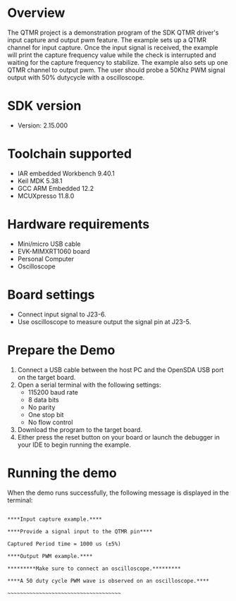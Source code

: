 Overview
========

The QTMR project is a demonstration program of the SDK QTMR driver's input capture and output pwm feature.
The example sets up a QTMR channel for input capture. Once the input signal is received, the example will print
the capture frequency value while the check is interrupted and waiting for the capture frequency to stabilize.
The example also sets up one QTMR channel to output pwm. The user should probe a 50Khz PWM signal output with
50% dutycycle with a oscilloscope. 

SDK version
===========
- Version: 2.15.000

Toolchain supported
===================
- IAR embedded Workbench  9.40.1
- Keil MDK  5.38.1
- GCC ARM Embedded  12.2
- MCUXpresso  11.8.0

Hardware requirements
=====================
- Mini/micro USB cable
- EVK-MIMXRT1060 board
- Personal Computer
- Oscilloscope

Board settings
==============
- Connect input signal to J23-6.
- Use oscilloscope to measure output the signal pin at J23-5.

Prepare the Demo
================
1.  Connect a USB cable between the host PC and the OpenSDA USB port on the target board. 
2.  Open a serial terminal with the following settings:
    - 115200 baud rate
    - 8 data bits
    - No parity
    - One stop bit
    - No flow control
3. Download the program to the target board.
4. Either press the reset button on your board or launch the debugger in your IDE to begin running the example.

Running the demo
================
When the demo runs successfully, the following message is displayed in the terminal:
~~~~~~~~~~~~~~~~~~~~~~~~~~~~~~~~~~~~~

****Input capture example.****

****Provide a signal input to the QTMR pin****

Captured Period time = 1000 us (±5%)

****Output PWM example.****

*********Make sure to connect an oscilloscope.*********

****A 50 duty cycle PWM wave is observed on an oscilloscope.****

~~~~~~~~~~~~~~~~~~~~~~~~~~~~~~~~~~~~

